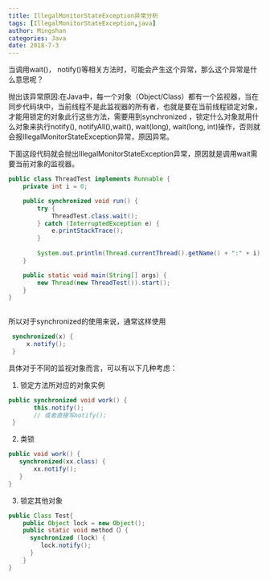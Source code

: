```yaml
---
title: IllegalMonitorStateException异常分析
tags: [IllegalMonitorStateException,java]
author: Mingshan
categories: Java
date: 2018-7-3
---
```


当调用wait()， notify()等相关方法时，可能会产生这个异常，那么这个异常是什么意思呢？

<!-- more -->

抛出该异常原因:在Java中，每一个对象（Object/Class）都有一个监视器，当在同步代码块中，当前线程不是此监视器的所有者，也就是要在当前线程锁定对象，才能用锁定的对象此行这些方法，需要用到synchronized ，锁定什么对象就用什么对象来执行notify(), notifyAll(),wait(), wait(long), wait(long, int)操作，否则就会报IllegalMonitorStateException异常，原因异常。


下面这段代码就会抛出IllegalMonitorStateException异常，原因就是调用wait需要当前对象的监视器。

```Java
public class ThreadTest implements Runnable {
    private int i = 0;

    public synchronized void run() {
        try {
            ThreadTest.class.wait();
        } catch (InterruptedException e) {
            e.printStackTrace();
        }
 
        System.out.println(Thread.currentThread().getName() + ":" + i);
    }

    public static void main(String[] args) {
        new Thread(new ThreadTest()).start();
    }
}
 
```

所以对于synchronized的使用来说，通常这样使用

```Java
 synchronized(x) {
     x.notify();
 }
```


具体对于不同的监视对象而言，可以有以下几种考虑：

1. 锁定方法所对应的对象实例
    
```Java
public synchronized void work() {
       this.notify();
       // 或者直接写notify();
 }
```

 2. 类锁

```Java
public void work() {
   synchronized(xx.class) {
       xx.notify();
   }
}
```

3. 锁定其他对象

```Java
public Class Test{
    public Object lock = new Object();
    public static void method（）{
      synchronized (lock) {
         lock.notify();
      } 
    }
}
```

